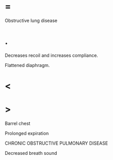 # =

Obstructive lung disease

# .

Decreases recoil and increases compliance.

Flattened diaphragm.

# <

# >

Barrel chest

Prolonged expiration

CHRONIC OBSTRUCTIVE PULMONARY DISEASE

Decreased breath sound
